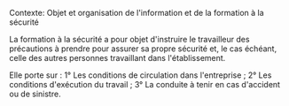 Contexte: Objet et organisation de l'information     et de la formation à la sécurité

La formation à la sécurité a pour objet d'instruire le travailleur des précautions à prendre pour assurer sa propre sécurité et, le cas échéant, celle des autres personnes travaillant dans l'établissement.

Elle porte sur : 1° Les conditions de circulation dans l'entreprise ; 2° Les conditions d'exécution du travail ; 3° La conduite à tenir en cas d'accident ou de sinistre.